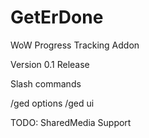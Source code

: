 GetErDone
=========

WoW Progress Tracking Addon

Version 0.1
Release

Slash commands

/ged options
/ged ui

TODO:
SharedMedia Support
